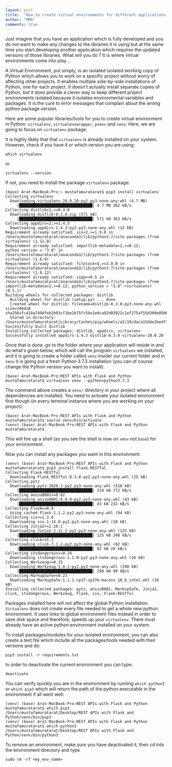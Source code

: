 ```yaml
---
layout: post
title:  "How to create virtual environments for different applications?"
author: "MMA"
comments: true
---
```


Just imagine that you have an application which is fully developed and you do not want to make any changes to the libraries it is using but at the same time you start developing another application which requires the updated versions of those libraries. What will you do ? It is where virtual environments come into play...

A Virtual Environment, put simply, is an isolated isolated working copy of Python which allows you to work on a specific project without worry of affecting other projects. It enables multiple side-by-side installations of Python, one for each project. It doesn’t actually install separate copies of Python, but it does provide a clever way to keep different project environments isolated because it isolates environmental variables and packages. It is the cure to error messages that complain about the wrong python package version.

Here are some popular libraries/tools for you to create virtual environment in Python: `virtualenv`, `virtualenvwrapper`, `pvenv` and `venv`. Here, we are going to focus on `virtualenv` package.

It is highly likely that that `virtualenv` is already installed on your system. However, check if you have it or which version you are using:

```shell
which virtualenv
```
or 

```shell
virtualenv --version
```

If not, you need to install the package `virtualenv` package:

```shell
(base) Arat-MacBook-Pro:~ mustafamuratarat$ pip3 install virtualenv
Collecting virtualenv
  Downloading virtualenv-20.0.20-py2.py3-none-any.whl (4.7 MB)
     |████████████████████████████████| 4.7 MB 262 kB/s
Collecting distlib<1,>=0.3.0
  Downloading distlib-0.3.0.zip (571 kB)
     |████████████████████████████████| 571 kB 363 kB/s
Collecting appdirs<2,>=1.4.3
  Downloading appdirs-1.4.3-py2.py3-none-any.whl (12 kB)
Requirement already satisfied: six<2,>=1.9.0 in /Users/mustafamuratarat/anaconda3/lib/python3.7/site-packages (from virtualenv) (1.12.0)
Requirement already satisfied: importlib-metadata<2,>=0.12; python_version < "3.8" in /Users/mustafamuratarat/anaconda3/lib/python3.7/site-packages (from virtualenv) (1.6.0)
Requirement already satisfied: filelock<4,>=3.0.0 in /Users/mustafamuratarat/anaconda3/lib/python3.7/site-packages (from virtualenv) (3.0.12)
Requirement already satisfied: zipp>=0.5 in /Users/mustafamuratarat/anaconda3/lib/python3.7/site-packages (from importlib-metadata<2,>=0.12; python_version < "3.8"->virtualenv) (0.5.1)
Building wheels for collected packages: distlib
  Building wheel for distlib (setup.py) ... done
  Created wheel for distlib: filename=distlib-0.3.0-py3-none-any.whl size=340428 sha256=fc418a7494feb2b03cf1be1b75fc5ba1edca92d03922c1ef275af55d309e0506
  Stored in directory: /Users/mustafamuratarat/Library/Caches/pip/wheels/a2/19/da/a15d4e2bedf3062c739b190d5cb5b7b2ecfbccb6b0d93c861b
Successfully built distlib
Installing collected packages: distlib, appdirs, virtualenv
Successfully installed appdirs-1.4.3 distlib-0.3.0 virtualenv-20.0.20
```

Once that is done, go to the folder where your application will reside in and do what's given below, which will call the program `virtualenv` we installed, and it is going to create a folder called `venv` insider our current folder and in `venv` it is going put a fresh Python 3.7.3 installation (you can of course change the Python version you want to install). 

```shell
(base) Arat-MacBook-Pro:REST APIs with Flask and Python mustafamuratarat$ virtualenv venv --python=python3.7.3
```

The command above creates a `venv/` directory in your project where all dependencies are installed. You need to activate your isolated environment first though (in every terminal instance where you are working on your project):

```shell
(base) Arat-MacBook-Pro:REST APIs with Flask and Python mustafamuratarat$ source venv/bin/activate
(venv) (base) Arat-MacBook-Pro:REST APIs with Flask and Python mustafamuratarat$
```

This will fire up a shell (as you see the shell is now on `venv` not `base`) for your environment.

Now you can install any packages you want in this environment:

```shell
(venv) (base) Arat-MacBook-Pro:REST APIs with Flask and Python mustafamuratarat$ pip3 install Flask-RESTful
Collecting Flask-RESTful
  Downloading Flask_RESTful-0.3.8-py2.py3-none-any.whl (25 kB)
Collecting pytz
  Downloading pytz-2020.1-py2.py3-none-any.whl (510 kB)
     |████████████████████████████████| 510 kB 772 kB/s
Collecting aniso8601>=0.82
  Downloading aniso8601-8.0.0-py2.py3-none-any.whl (43 kB)
     |████████████████████████████████| 43 kB 232 kB/s
Collecting Flask>=0.8
  Using cached Flask-1.1.2-py2.py3-none-any.whl (94 kB)
Collecting six>=1.3.0
  Downloading six-1.14.0-py2.py3-none-any.whl (10 kB)
Collecting Jinja2>=2.10.1
  Downloading Jinja2-2.11.2-py2.py3-none-any.whl (125 kB)
     |████████████████████████████████| 125 kB 248 kB/s
Collecting click>=5.1
  Downloading click-7.1.2-py2.py3-none-any.whl (82 kB)
     |████████████████████████████████| 82 kB 28 kB/s
Collecting itsdangerous>=0.24
  Downloading itsdangerous-1.1.0-py2.py3-none-any.whl (16 kB)
Collecting Werkzeug>=0.15
  Downloading Werkzeug-1.0.1-py2.py3-none-any.whl (298 kB)
     |████████████████████████████████| 298 kB 99 kB/s
Collecting MarkupSafe>=0.23
  Downloading MarkupSafe-1.1.1-cp37-cp37m-macosx_10_6_intel.whl (18 kB)
Installing collected packages: pytz, aniso8601, MarkupSafe, Jinja2, click, itsdangerous, Werkzeug, Flask, six, Flask-RESTful
```

Packages installed here will not affect the global Python installation. `Virtualenv` does not create every file needed to get a whole new python environment. It uses links to global environment files instead in order to save disk space and therefore, speeds up your `virtualenv`. There must already have an active python environment installed on your system.

To install packages/modules for your isolated environment, you can also create a text file which include all the packages/tools needed with their versions and do:

```shell
pip3 install -r requirements.txt 
```

In order to deactivate the current environment you can type:

```shell
deactivate
```

You can verify quickly you are in the environment by running `which python3` or `which pip3` which will return the path of the python executable in the environment if all went well:

```shell
(venv) (base) Arat-MacBook-Pro:REST APIs with Flask and Python mustafamuratarat$ which pip3
/Users/mustafamuratarat/Desktop/REST APIs with Flask and Python/venv/bin/pip3
(venv) (base) Arat-MacBook-Pro:REST APIs with Flask and Python mustafamuratarat$ which python3
/Users/mustafamuratarat/Desktop/REST APIs with Flask and Python/venv/bin/python3
```

To remove an environment, make sure you have deactivated it, then cd into the environment directory and type

```shell
sudo rm -rf <my_env_name>
```
